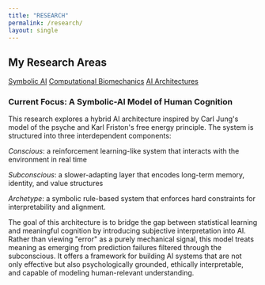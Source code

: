 ```yaml
---
title: "RESEARCH"
permalink: /research/
layout: single
---
```


## My Research Areas

<div class="research-buttons">
  <a href="/research/symbolic-ai/" class="btn btn--primary">Symbolic AI</a>
  <a href="/research/computational-biomechanics/" class="btn btn--primary">Computational Biomechanics</a>
  <a href="/research/ai-architectures/" class="btn btn--primary">AI Architectures</a>
</div>

### Current Focus: A Symbolic-AI Model of Human Cognition

This research explores a hybrid AI architecture inspired by Carl Jung's model of the psyche and Karl Friston's free energy principle. The system is structured into three interdependent components:

*Conscious*: a reinforcement learning-like system that interacts with the environment in real time

*Subconscious*: a slower-adapting layer that encodes long-term memory, identity, and value structures

*Archetype*: a symbolic rule-based system that enforces hard constraints for interpretability and alignment.

The goal of this architecture is to bridge the gap between statistical learning and meaningful cognition by introducing subjective interpretation into AI. Rather than viewing "error" as a purely mechanical signal, this model treats meaning as emerging from prediction failures filtered through the subconscious. It offers a framework for building AI systems that are not only effective but also psychologically grounded, ethically interpretable, and capable of modeling human-relevant understanding.
